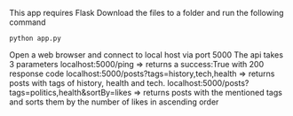 This app requires Flask
Download the files to a folder and run the following command
```
python app.py
```
Open a web browser and connect to local host via port 5000
The api takes 3 parameters
localhost:5000/ping => returns a success:True with 200 response code
localhost:5000/posts?tags=history,tech,health => returns posts with tags of history, health and tech.
localhost:5000/posts?tags=politics,health&sortBy=likes => returns posts with the mentioned tags and sorts them by the number of likes in ascending order
